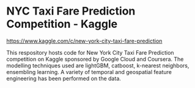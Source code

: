 # NYC Taxi Fare Prediction Competition - Kaggle
https://www.kaggle.com/c/new-york-city-taxi-fare-prediction

This respository hosts code for New York City Taxi Fare Prediction competition on Kaggle sponsored by Google Cloud and Coursera. 
The modelling techniques used are lightGBM, catboost, k-nearest neighbors, ensembling learning.
A variety of temporal and geospatial feature engineering has been performed on the data.